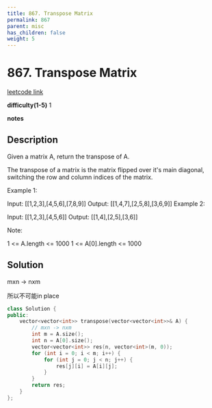 ```yaml
---
title: 867. Transpose Matrix
permalink: 867
parent: misc
has_children: false
weight: 5
---
```

# 867. Transpose Matrix
[leetcode link](https://leetcode.com/problems/transpose-matrix/)

**difficulty(1-5)** 
1

**notes** 


## Description
Given a matrix A, return the transpose of A.

The transpose of a matrix is the matrix flipped over it's main diagonal, switching the row and column indices of the matrix.

Example 1:

Input: [[1,2,3],[4,5,6],[7,8,9]]
Output: [[1,4,7],[2,5,8],[3,6,9]]
Example 2:

Input: [[1,2,3],[4,5,6]]
Output: [[1,4],[2,5],[3,6]]
 

Note:

1 <= A.length <= 1000
1 <= A[0].length <= 1000

## Solution
mxn -> nxm 

所以不可能in place

```c++
class Solution {
public:
    vector<vector<int>> transpose(vector<vector<int>>& A) {
        // mxn -> nxm
        int m = A.size();
        int n = A[0].size();
        vector<vector<int>> res(n, vector<int>(m, 0));
        for (int i = 0; i < m; i++) {
            for (int j = 0; j < n; j++) {
                res[j][i] = A[i][j];
            }
        }
        return res;
    }
};
``` 



